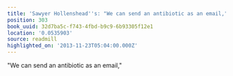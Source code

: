 ```yaml
---
title: 'Sawyer Hollenshead''s: "We can send an antibiotic as an email,"'
position: 303
book_uuid: 32d7ba5c-f743-4fbd-b9c9-6b93305f12e1
location: '0.0535903'
source: readmill
highlighted_on: '2013-11-23T05:04:00.000Z'
---
```


"We can send an antibiotic as an email,"